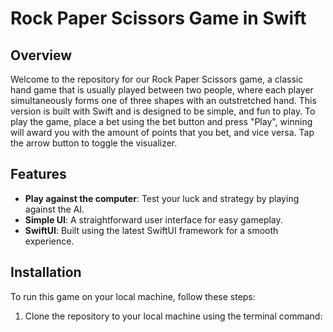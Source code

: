 # Rock Paper Scissors Game in Swift

## Overview
Welcome to the repository for our Rock Paper Scissors game, a classic hand game that is usually played between two people, where each player simultaneously forms one of three shapes with an outstretched hand. This version is built with Swift and is designed to be simple, and fun to play. To play the game, place a bet using the bet button and press "Play", winning will award you with the amount of points that you bet, and vice versa. Tap the arrow button to toggle the visualizer.

## Features
- **Play against the computer**: Test your luck and strategy by playing against the AI.
- **Simple UI**: A straightforward user interface for easy gameplay.
- **SwiftUI**: Built using the latest SwiftUI framework for a smooth experience.

## Installation
To run this game on your local machine, follow these steps:
1. Clone the repository to your local machine using the terminal command:

